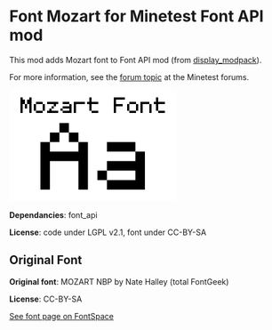 # Font Mozart for Minetest Font API mod

This mod adds Mozart font to Font API mod (from [display_modpack](https://github.com/pyrollo/display_modpack)).

For more information, see the [forum topic](https://forum.minetest.net/viewtopic.php?t=13563) at the Minetest forums.

![Font Mozart Preview](screenshot.png)

**Dependancies**: font_api

**License**: code under LGPL v2.1, font under CC-BY-SA

## Original Font

**Original font**: MOZART NBP by Nate Halley (total FontGeek)

**License**: CC-BY-SA

[See font page on FontSpace](https://www.fontspace.com/total-fontgeek-dtf-ltd/mozart-nbp)

